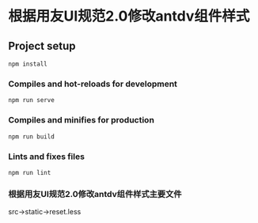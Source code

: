 # 根据用友UI规范2.0修改antdv组件样式

## Project setup
```
npm install
```

### Compiles and hot-reloads for development
```
npm run serve
```

### Compiles and minifies for production
```
npm run build
```

### Lints and fixes files
```
npm run lint
```

### 根据用友UI规范2.0修改antdv组件样式主要文件
src->static->reset.less